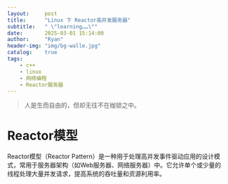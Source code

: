 ```yaml
---
layout:     post
title:      "Linux 下 Reactor高并发服务器"
subtitle:   " \"learning……\""
date:       2025-03-01 15:14:00
author:     "Ryan"
header-img: "img/bg-walle.jpg"
catalog:    true
tags:
    - c++
    - linux
    - 网络编程
    - Reactor服务器
---
```


> 人是生而自由的，但却无往不在枷锁之中。


# Reactor模型  
Reactor模型（Reactor Pattern）是一种用于处理高并发事件驱动应用的设计模式，常用于服务器架构（如Web服务器、网络服务器）中。它允许单个或少量的线程处理大量并发请求，提高系统的吞吐量和资源利用率。  









